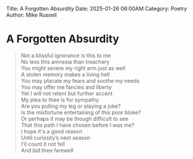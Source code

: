 Title: A Forgotten Absurdity
Date: 2025-01-26 06:00AM
Category: Poetry
Author: Mike Russell
# A Forgotten Absurdity

> Not a blissful ignorance is this to me<br>
No less this amnesia than treachery<br>
You might severe my right arm just as well<br>
A stolen memory makes a living hell<br>
You may placate my fears and soothe my needs<br>
You may offer me fancies and liberty<br>
Yet I will not relent but further accent<br>
My plea to thee is for sympathy<br>
Are you pulling my leg or playing a joke?<br>
Is the misfortune entertaining of this poor bloke?<br>
Or perhaps it may be though difficult to see<br>
That this path I have chosen before I was me?<br>
I hope it's a good reason<br>
Until curiosity’s next season<br>
I'll count it not fell<br>
And bid thee farewell
